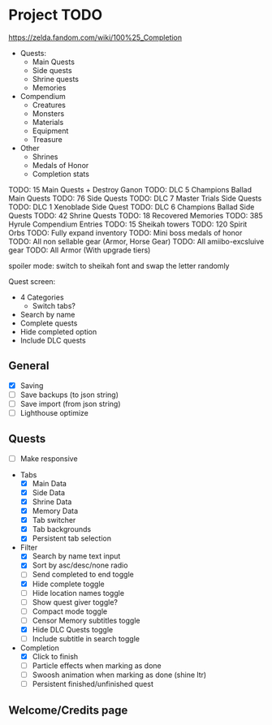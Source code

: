 # Project TODO

<https://zelda.fandom.com/wiki/100%25_Completion>

- Quests:
  - Main Quests
  - Side quests
  - Shrine quests
  - Memories
- Compendium
  - Creatures
  - Monsters
  - Materials
  - Equipment
  - Treasure
- Other
  - Shrines
  - Medals of Honor
  - Completion stats

TODO: 15 Main Quests + Destroy Ganon
TODO: DLC 5 Champions Ballad Main Quests
TODO: 76 Side Quests
TODO: DLC 7 Master Trials Side Quests
TODO: DLC 1 Xenoblade Side Quest
TODO: DLC 6 Champions Ballad Side Quests
TODO: 42 Shrine Quests
TODO: 18 Recovered Memories
TODO: 385 Hyrule Compendium Entries
TODO: 15 Sheikah towers
TODO: 120 Spirit Orbs
TODO: Fully expand inventory
TODO: Mini boss medals of honor
TODO: All non sellable gear (Armor, Horse Gear)
TODO: All amiibo-excsluive gear
TODO: All Armor (With upgrade tiers)

spoiler mode: switch to sheikah font and swap the letter randomly

Quest screen:

- 4 Categories
  - Switch tabs?
- Search by name
- Complete quests
- Hide completed option
- Include DLC quests

## General

- [x] Saving
- [ ] Save backups (to json string)
- [ ] Save import (from json string)
- [ ] Lighthouse optimize
  
## Quests

- [ ] Make responsive

- Tabs
  - [x] Main Data
  - [x] Side Data
  - [x] Shrine Data
  - [x] Memory Data
  - [x] Tab switcher
  - [x] Tab backgrounds
  - [x] Persistent tab selection

- Filter
  - [x] Search by name text input
  - [x] Sort by asc/desc/none radio
  - [ ] Send completed to end toggle
  - [x] Hide complete toggle
  - [ ] Hide location names toggle
  - [ ] Show quest giver toggle?
  - [ ] Compact mode toggle
  - [ ] Censor Memory subtitles toggle
  - [x] Hide DLC Quests toggle
  - [ ] Include subtitle in search toggle

- Completion
  - [x] Click to finish
  - [ ] Particle effects when marking as done
  - [ ] Swoosh animation when marking as done (shine ltr)
  - [ ] Persistent finished/unfinished quest

## Welcome/Credits page
